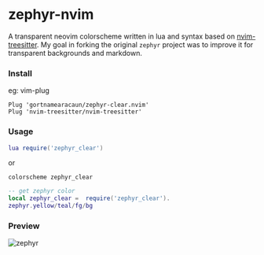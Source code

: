 # zephyr-nvim
A transparent neovim colorscheme written in lua and syntax based on
[nvim-treesitter](https://github.com/nvim-treesitter/nvim-treesitter).
My goal in forking the original `zephyr` project was to improve it for transparent backgrounds and markdown.

### Install

eg: vim-plug
```vim
Plug 'gortnamearacaun/zephyr-clear.nvim'
Plug 'nvim-treesitter/nvim-treesitter'
```

### Usage

```lua
lua require('zephyr_clear')
```
or

```vim
colorscheme zephyr_clear
```

```lua
-- get zephyr color
local zephyr_clear =  require('zephyr_clear').
zephyr.yellow/teal/fg/bg
```
### Preview

![zephyr](https://user-images.githubusercontent.com/41671631/110207650-e291ee80-7ebf-11eb-813d-305fee299322.png)
